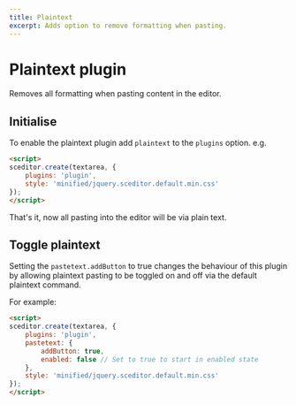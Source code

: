 ```yaml
---
title: Plaintext
excerpt: Adds option to remove formatting when pasting.
---
```

# Plaintext plugin <a id="plaintext"></a>

Removes all formatting when pasting content in the editor.


## Initialise <a id="initialise"></a>

To enable the plaintext plugin add `plaintext` to the `plugins` option. e.g.

```html
<script>
sceditor.create(textarea, {
	plugins: 'plugin',
	style: 'minified/jquery.sceditor.default.min.css'
});
</script>
```

That's it, now all pasting into the editor will be via plain text.

## Toggle plaintext

Setting the `pastetext.addButton` to true changes the behaviour of this plugin
by allowing plaintext pasting to be toggled on and off via the default plaintext
command.

For example:

```html
<script>
sceditor.create(textarea, {
    plugins: 'plugin',
    pastetext: {
        addButton: true,
        enabled: false // Set to true to start in enabled state
    },
	style: 'minified/jquery.sceditor.default.min.css'
});
</script>
```
